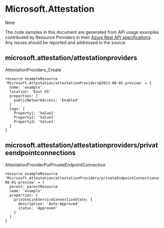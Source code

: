 # Microsoft.Attestation
  
> [!NOTE]
> The code samples in this document are generated from API usage examples contributed by Resource Providers in their [Azure Rest API specifications](https://github.com/Azure/azure-rest-api-specs). Any issues should be reported and addressed in the source.


## microsoft.attestation/attestationproviders

AttestationProviders_Create
```bicep
resource exampleResource 'Microsoft.Attestation/attestationProviders@2021-06-01-preview' = {
  name: 'example'
  location: 'East US'
  properties: {
    publicNetworkAccess: 'Enabled'
  }
  tags: {
    Property1: 'Value1'
    Property2: 'Value2'
    Property3: 'Value3'
  }
}
```

## microsoft.attestation/attestationproviders/privateendpointconnections

AttestationProviderPutPrivateEndpointConnection
```bicep
resource exampleResource 'Microsoft.Attestation/attestationProviders/privateEndpointConnections@2021-06-01-preview' = {
  parent: parentResource 
  name: 'example'
  properties: {
    privateLinkServiceConnectionState: {
      description: 'Auto-Approved'
      status: 'Approved'
    }
  }
}
```
